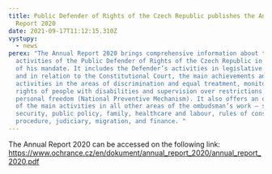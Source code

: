 ```yaml
---
title: Public Defender of Rights of the Czech Republic publishes the Annual
  Report 2020
date: 2021-09-17T11:12:15.310Z
vystupy:
  - news
perex: "The Annual Report 2020 brings comprehensive information about the
  activities of the Public Defender of Rights of the Czech Republic in all areas
  of his mandate. It includes the Defender’s activities in legislative matters
  and in relation to the Constitutional Court, the main achievements and
  activities in the areas of discrimination and equal treatment, monitoring of
  rights of people with disabilities and supervision over restrictions of
  personal freedom (National Preventive Mechanism). It also offers an overview
  of the main activities in all other areas of the ombudsman’s work – social
  security, public policy, family, healthcare and labour, rules of construction
  procedure, judiciary, migration, and finance. "
---
```

<p>The Annual Report 2020 can be accessed on the following link: <a href="https://www.ochrance.cz/en/dokument/annual_report_2020/annual_report_2020.pdf">https://www.ochrance.cz/en/dokument/annual_report_2020/annual_report_2020.pdf</a></p>
